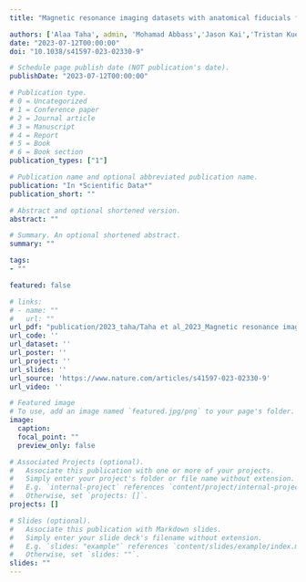 ```yaml
---
title: "Magnetic resonance imaging datasets with anatomical fiducials for quality control and registration"

authors: ['Alaa Taha', admin, 'Mohamad Abbass','Jason Kai','Tristan Kuehn','John Demarco','Geetika Gupta','Chris Zajner','Daniel Cao','Ryan Chevalier','Abrar Ahmed','Ali Hadi','Bradley G Karat','Olivia W Stanley','Patrick J Park','Kayla M Ferko','Dimuthu Hemachandra','Reid Vassallo','Magdalena Jach','Arun Thurairajah','Sandy Wong','Mauricio C Tenorio','Feyi Ogunsanya','Ali R Khan', 'Jonathan C. Lau']
date: "2023-07-12T00:00:00"
doi: "10.1038/s41597-023-02330-9"

# Schedule page publish date (NOT publication's date).
publishDate: "2023-07-12T00:00:00"

# Publication type.
# 0 = Uncategorized
# 1 = Conference paper
# 2 = Journal article
# 3 = Manuscript
# 4 = Report
# 5 = Book
# 6 = Book section
publication_types: ["1"]

# Publication name and optional abbreviated publication name.
publication: "In *Scientific Data*"
publication_short: ""

# Abstract and optional shortened version.
abstract: ""

# Summary. An optional shortened abstract.
summary: ""

tags:
- ""

featured: false

# links:
# - name: ""
#   url: ""
url_pdf: "publication/2023_taha/Taha et al_2023_Magnetic resonance imaging datasets with anatomical fiducials for quality.pdf"
url_code: ''
url_dataset: ''
url_poster: ''
url_project: ''
url_slides: ''
url_source: 'https://www.nature.com/articles/s41597-023-02330-9'
url_video: ''

# Featured image
# To use, add an image named `featured.jpg/png` to your page's folder. 
image:
  caption: 
  focal_point: ""
  preview_only: false

# Associated Projects (optional).
#   Associate this publication with one or more of your projects.
#   Simply enter your project's folder or file name without extension.
#   E.g. `internal-project` references `content/project/internal-project/index.md`.
#   Otherwise, set `projects: []`.
projects: []

# Slides (optional).
#   Associate this publication with Markdown slides.
#   Simply enter your slide deck's filename without extension.
#   E.g. `slides: "example"` references `content/slides/example/index.md`.
#   Otherwise, set `slides: ""`.
slides: ""
---
```

